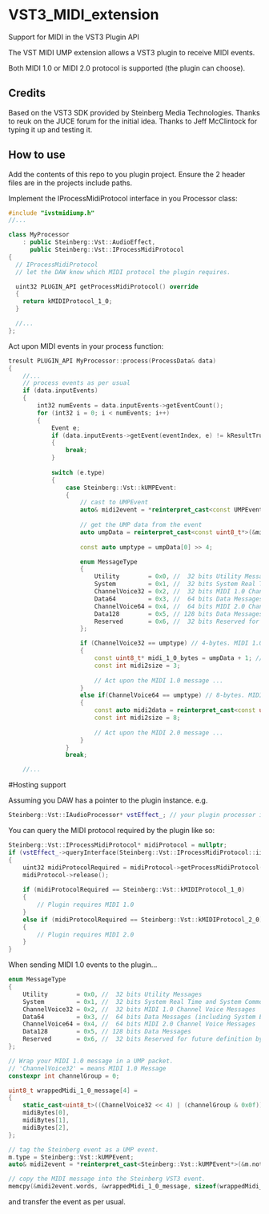 # VST3_MIDI_extension
Support for MIDI in the VST3 Plugin API

The VST MIDI UMP extension allows a VST3 plugin to receive MIDI events.

Both MIDI 1.0 or MIDI 2.0 protocol is supported (the plugin can choose).

## Credits
Based on the VST3 SDK provided by Steinberg Media Technologies.
Thanks to reuk on the JUCE forum for the initial idea.
Thanks to Jeff McClintock for typing it up and testing it.

## How to use

Add the contents of this repo to you plugin project.
Ensure the 2 header files are in the projects include paths.

Implement the IProcessMidiProtocol interface in you Processor class:

```cpp
#include "ivstmidiump.h"
//...

class MyProcessor
    : public Steinberg::Vst::AudioEffect,
      public Steinberg::Vst::IProcessMidiProtocol
{
  // IProcessMidiProtocol
  // let the DAW know which MIDI protocol the plugin requires.

  uint32 PLUGIN_API getProcessMidiProtocol() override
  {
    return kMIDIProtocol_1_0;
  }

  //...
};
```

Act upon MIDI events in your process function:
```cpp
tresult PLUGIN_API MyProcessor::process(ProcessData& data)
{
    //...
    // process events as per usual
    if (data.inputEvents)
    {
        int32 numEvents = data.inputEvents->getEventCount();
        for (int32 i = 0; i < numEvents; i++)
        {
            Event e;
            if (data.inputEvents->getEvent(eventIndex, e) != kResultTrue)
            {
                break;
            }
            
            switch (e.type)
            {
                case Steinberg::Vst::kUMPEvent:
                {
                    // cast to UMPEvent
                    auto& midi2event = *reinterpret_cast<const UMPEvent*>(&e.noteOn);
    
                    // get the UMP data from the event
                    auto umpData = reinterpret_cast<const uint8_t*>(&midi2event.words);
    
                    const auto umptype = umpData[0] >> 4;

                    enum MessageType
                    {
                    	Utility        = 0x0, //  32 bits Utility Messages 
                    	System         = 0x1, //  32 bits System Real Time and System Common Messages (except System Exclusive)
                    	ChannelVoice32 = 0x2, //  32 bits MIDI 1.0 Channel Voice Messages
                    	Data64         = 0x3, //  64 bits Data Messages (including System Exclusive)
                    	ChannelVoice64 = 0x4, //  64 bits MIDI 2.0 Channel Voice Messages
                    	Data128        = 0x5, // 128 bits Data Messages
                    	Reserved       = 0x6, //  32 bits Reserved for future definition by MMA/AME
                    };

                    if (ChannelVoice32 == umptype) // 4-bytes. MIDI 1.0 message wrapped in a UMP packet.
                    {
                        const uint8_t* midi_1_0_bytes = umpData + 1; // just skip the first header byte, the remainder is unadulterated MIDI 1.0
                        const int midi2size = 3;
    
                        // Act upon the MIDI 1.0 message ...
                    }
                    else if(ChannelVoice64 == umptype) // 8-bytes. MIDI 2.0 message
                    {
                        const auto midi2data = reinterpret_cast<const unsigned char*>(&midi2event.words);
                        const int midi2size = 8;
    
                        // Act upon the MIDI 2.0 message ...
                    }
                }
                break;

    //...
```

#Hosting support

Assuming you DAW has a pointer to the plugin instance. e.g.

```cpp
Steinberg::Vst::IAudioProcessor* vstEffect_; // your plugin processor instance
```
You can query the MIDI protocol required by the plugin like so:
```cpp
Steinberg::Vst::IProcessMidiProtocol* midiProtocol = nullptr;
if (vstEffect_->queryInterface(Steinberg::Vst::IProcessMidiProtocol::iid, (void**)&midiProtocol) == Steinberg::kResultOk)
{
    uint32 midiProtocolRequired = midiProtocol->getProcessMidiProtocol();
    midiProtocol->release();
    
    if (midiProtocolRequired == Steinberg::Vst::kMIDIProtocol_1_0)
    {
        // Plugin requires MIDI 1.0
    }
    else if (midiProtocolRequired == Steinberg::Vst::kMIDIProtocol_2_0)
    {
        // Plugin requires MIDI 2.0
    }
}
```

When sending MIDI 1.0 events to the plugin...
```cpp
enum MessageType
{
    Utility        = 0x0, //  32 bits Utility Messages 
    System         = 0x1, //  32 bits System Real Time and System Common Messages (except System Exclusive)
    ChannelVoice32 = 0x2, //  32 bits MIDI 1.0 Channel Voice Messages
    Data64         = 0x3, //  64 bits Data Messages (including System Exclusive)
    ChannelVoice64 = 0x4, //  64 bits MIDI 2.0 Channel Voice Messages
    Data128        = 0x5, // 128 bits Data Messages
    Reserved       = 0x6, //  32 bits Reserved for future definition by MMA/AME
};

// Wrap your MIDI 1.0 message in a UMP packet.
// 'ChannelVoice32' = means MIDI 1.0 Message
constexpr int channelGroup = 0;

uint8_t wrappedMidi_1_0_message[4] =
{
	static_cast<uint8_t>((ChannelVoice32 << 4) | (channelGroup & 0x0f)),
	midiBytes[0],
	midiBytes[1],
	midiBytes[2],
};

// tag the Steinberg event as a UMP event.
m.type = Steinberg::Vst::kUMPEvent;
auto& midi2event = *reinterpret_cast<Steinberg::Vst::kUMPEvent*>(&m.noteOn);

// copy the MIDI message into the Steinberg VST3 event.
memcpy(&midi2event.words, &wrappedMidi_1_0_message, sizeof(wrappedMidi_1_0_message));
```
and transfer the event as per usual.


